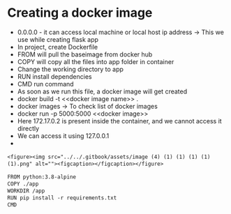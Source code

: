 # Creating a docker image

* 0.0.0.0 - it can access local machine or local host ip address -> This we use while creating flask app
* In project, create Dockerfile
* FROM will pull the baseimage from docker hub
* COPY will copy all the files into app folder in container
* Change the working directory to app
* RUN install dependencies
* CMD run command
* As soon as we run this file, a docker image will get created
* docker build -t <\<docker image name>>  .
* docker images -> To check list of docker images
* docker run -p 5000:5000 <\<docker image>>
* Here 172.17.0.2 is present inside the container, and we cannot access it directly
* We can access it using 127.0.0.1
*

    <figure><img src="../../.gitbook/assets/image (4) (1) (1) (1) (1) (1).png" alt=""><figcaption></figcaption></figure>

```docker
FROM python:3.8-alpine
COPY ./app
WORKDIR /app
RUN pip install -r requirements.txt
CMD
```
